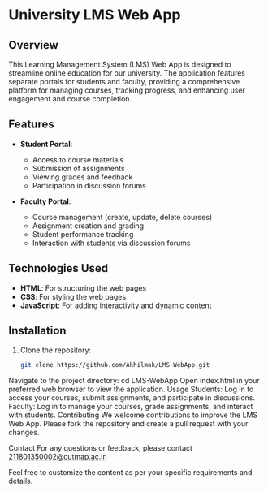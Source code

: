 # University LMS Web App

## Overview
This Learning Management System (LMS) Web App is designed to streamline online education for our university. The application features separate portals for students and faculty, providing a comprehensive platform for managing courses, tracking progress, and enhancing user engagement and course completion.

## Features
- **Student Portal**: 
  - Access to course materials
  - Submission of assignments
  - Viewing grades and feedback
  - Participation in discussion forums

- **Faculty Portal**:
  - Course management (create, update, delete courses)
  - Assignment creation and grading
  - Student performance tracking
  - Interaction with students via discussion forums

## Technologies Used
- **HTML**: For structuring the web pages
- **CSS**: For styling the web pages
- **JavaScript**: For adding interactivity and dynamic content

## Installation
1. Clone the repository:
   ```bash
   git clone https://github.com/Akhilmak/LMS-WebApp.git
Navigate to the project directory:
cd LMS-WebApp
Open index.html in your preferred web browser to view the application.
Usage
Students: Log in to access your courses, submit assignments, and participate in discussions.
Faculty: Log in to manage your courses, grade assignments, and interact with students.
Contributing
We welcome contributions to improve the LMS Web App. Please fork the repository and create a pull request with your changes.

Contact
For any questions or feedback, please contact 211801350002@cutmap.ac.in

Feel free to customize the content as per your specific requirements and details.
